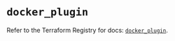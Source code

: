 # `docker_plugin`

Refer to the Terraform Registry for docs: [`docker_plugin`](https://registry.terraform.io/providers/kreuzwerker/docker/3.1.2/docs/resources/plugin).
